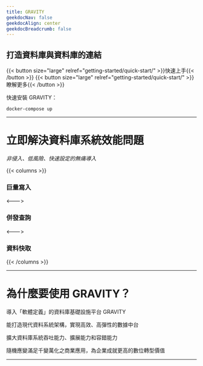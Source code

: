 ```yaml
---
title: GRAVITY
geekdocNav: false
geekdocAlign: center
geekdocBreadcrumb: false
---
```


## 打造資料庫與資料庫的連結

{{< button size="large" relref="getting-started/quick-start/" >}}快速上手{{< /button >}}
{{< button size="large" relref="getting-started/quick-start/" >}}瞭解更多{{< /button >}}

快速安裝 GRAVITY：
```shell
docker-compose up
```

---

# 立即解決資料庫系統效能問題
_非侵入、低風險、快速設定的無痛導入_

{{< columns >}}

### 巨量寫入

<--->

### 併發查詢

<--->

### 資料快取

{{< /columns >}}

---

# 為什麼要使用 GRAVITY？

導入「軟體定義」的資料庫基礎設施平台 GRAVITY

能打造現代資料系統架構，實現高效、高彈性的數據中台

擴大資料庫系統吞吐能力、擴展能力和容錯能力

隨機應變滿足千變萬化之商業應用，為企業成就更高的數位轉型價值

---
